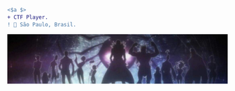 
#                                                                    



```diff
<$a $>
+ CTF Player.
! 📍 São Paulo, Brasil.
```
![preview](troupe.jpg)











 
